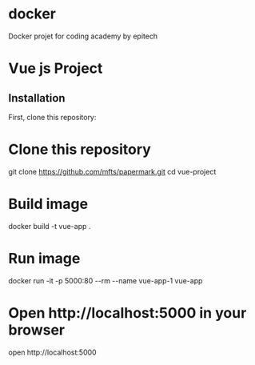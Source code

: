 # docker
Docker projet for coding academy by epitech

# Vue js Project
## Installation

First, clone this repository:

# Clone this repository
git clone https://github.com/mfts/papermark.git
cd vue-project

# Build image
docker build -t vue-app . 

# Run image
docker run -it -p 5000:80 --rm --name vue-app-1 vue-app

# Open http://localhost:5000 in your browser
open http://localhost:5000